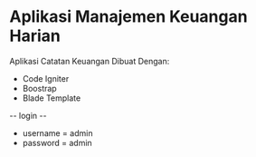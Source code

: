 # Aplikasi Manajemen Keuangan Harian
Aplikasi Catatan Keuangan Dibuat Dengan:
- Code Igniter
- Boostrap
- Blade Template

-- login --
- username = admin
- password = admin
